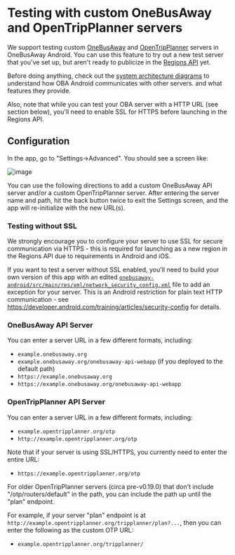 # Testing with custom OneBusAway and OpenTripPlanner servers

We support testing custom [OneBusAway](https://github.com/OneBusAway/onebusaway-application-modules/wiki) and [OpenTripPlanner](http://www.opentripplanner.org/) servers in OneBusAway Android.  You can use
this feature to try out a new test server that you've set up, but aren't ready to publicize in the [Regions API](https://github.com/OneBusAway/onebusaway/wiki/Multi-Region) yet.

Before doing anything, check out the [system architecture diagrams](SYSTEM_ARCHITECTURE.md) to understand how OBA Android communicates with other servers. and what features they provide.

Also, note that while you can test your OBA server with a HTTP URL (see section below), you'll need to enable SSL for HTTPS before launching in the Regions API.
 
## Configuration

In the app, go to "Settings->Advanced".  You should see a screen like:

![image](https://cloud.githubusercontent.com/assets/928045/17785706/dc7f5d0e-654f-11e6-90d7-79792d31c4f8.png)

You can use the following directions to add a custom OneBusAway API server and/or a custom OpenTripPlanner
server.  After entering the server name and path, hit the back button twice to exit the Settings screen, and the app will re-initialize with the new URL(s).

### Testing without SSL

We strongly encourage you to configure your server to use SSL for secure communication via HTTPS - this is required for launching as a new region in the Regions API due to requirements in Android and iOS.

If you want to test a server without SSL enabled, you'll need to build your own version of this app with an edited [`onebusaway-android/src/main/res/xml/network_security_config.xml`](onebusaway-android/src/main/res/xml/network_security_config.xml) file to add an exception for your server. This is an Android restriction for plain text HTTP communication - see https://developer.android.com/training/articles/security-config for details.

### OneBusAway API Server

You can enter a server URL in a few different formats, including:

* `example.onebusaway.org`
* `example.onebusaway.org/onebusaway-api-webapp` (if you deployed to the default path)
* `https://example.onebusaway.org`
* `https://example.onebusaway.org/onebusaway-api-webapp`

### OpenTripPlanner API Server

You can enter a server URL in a few different formats, including:

* `example.opentripplanner.org/otp`
* `http://example.opentripplanner.org/otp`

Note that if your server is using SSL/HTTPS, you currently need to enter the entire URL:

* `https://example.opentripplanner.org/otp`

For older OpenTripPlanner servers (circa pre-v0.19.0) that don't include "/otp/routers/default" in the path, you can 
include the path up until the "plan" endpoint.

For example, if your server "plan" endpoint is at `http://example.opentripplanner.org/tripplanner/plan?...`, then you can enter the following as the custom OTP URL:

* `example.opentripplanner.org/tripplanner/`